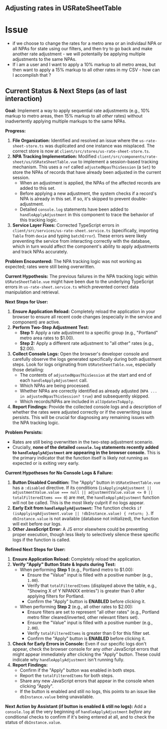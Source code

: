 ## Adjusting rates in USRateSheetTable

# Issue

- if we choose to change the rates for a metro area or an individaul NPA or all NPAs for state using our filters, and then try to go back and make another rate adjustment - we will potentailly be applying multiple adjustments to the same NPAs.
- If i am a user and I want to apply a 10% markup to all metro areas, but then want to apply a 15% markup to all other rates in my CSV - how can I accomplish that ?

## Current Status & Next Steps (as of last interaction)

**Goal:** Implement a way to apply sequential rate adjustments (e.g., 10% markup to metro areas, then 15% markup to all _other_ rates) without inadvertently applying multiple markups to the same NPAs.

**Progress:**

1.  **File Organization:** Identified and resolved an issue where the `us-rate-sheet-store.ts` was duplicated and one instance was misplaced. The correct store is now at `client/src/stores/us-rate-sheet-store.ts`.
2.  **NPA Tracking Implementation:** Modified `client/src/components/rate-sheet/us/USRateSheetTable.vue` to implement a session-based tracking mechanism. This uses a `ref` called `adjustedNpasThisSession` (a `Set`) to store the NPAs of records that have already been adjusted in the current session.
    - When an adjustment is applied, the NPAs of the affected records are added to this set.
    - Before applying a new adjustment, the system checks if a record's NPA is already in this set. If so, it's skipped to prevent double-adjustment.
    - Detailed `console.log` statements have been added to `handleApplyAdjustment` in this component to trace the behavior of this tracking logic.
3.  **Service Layer Fixes:** Corrected TypeScript errors in `client/src/services/us-rate-sheet.service.ts` (specifically, importing `Table` from `dexie` and typing `batchError`). These errors were likely preventing the service from interacting correctly with the database, which in turn would affect the component's ability to apply adjustments and track NPAs accurately.

**Problem Encountered:** The NPA tracking logic was not working as expected; rates were still being overwritten.

**Current Hypothesis:** The previous failures in the NPA tracking logic within `USRateSheetTable.vue` might have been due to the underlying TypeScript errors in `us-rate-sheet.service.ts` which prevented correct data manipulation and retrieval.

**Next Steps for User:**

1.  **Ensure Application Reload:** Completely reload the application in your browser to ensure all recent code changes (especially in the service and component) are active.
2.  **Perform Two-Step Adjustment Test:**
    - **Step 1:** Apply a rate adjustment to a specific group (e.g., "Portland" metro area rates to $1.00).
    - **Step 2:** Apply a different rate adjustment to "all other" rates (e.g., $2.00).
3.  **Collect Console Logs:** Open the browser's developer console and carefully observe the logs generated specifically during both adjustment steps. Look for logs originating from `USRateSheetTable.vue`, especially those detailing:
    - The contents of `adjustedNpasThisSession` at the start and end of each `handleApplyAdjustment` call.
    - Which NPAs are being processed.
    - Whether NPAs are correctly identified as already adjusted (`NPA ... in adjustedNpasThisSession? true`) and subsequently skipped.
    - Which records/NPAs are included in `allUpdatesToApply`.
4.  **Report Findings:** Provide the collected console logs and a description of whether the rates were adjusted correctly or if the overwriting issue persists. This will be crucial for diagnosing any remaining issues with the NPA tracking logic.

**Problem Persists:**

- Rates are still being overwritten in the two-step adjustment scenario.
- Crucially, **none of the detailed `console.log` statements recently added to `handleApplyAdjustment` are appearing in the browser console.** This is the primary indicator that the function itself is likely not running as expected or is exiting very early.

**Current Hypotheses for No Console Logs & Failure:**

1.  **Button Disabled Condition:** The "Apply" button in `USRateSheetTable.vue` has a `:disabled` directive. If its conditions (`isApplyingAdjustment || adjustmentValue.value === null || adjustmentValue.value <= 0 || totalFilteredItems === 0`) are met, the `handleApplyAdjustment` function will not be called. This is the most likely culprit if no logs appear.
2.  **Early Exit from `handleApplyAdjustment`:** The function checks `if (isApplyingAdjustment.value || !dbInstance.value) { return; }`. If `dbInstance.value` is not available (database not initialized), the function will exit before our logs.
3.  **Other JavaScript Error:** A JS error elsewhere could be preventing proper execution, though less likely to selectively silence these specific logs if the function is called.

**Refined Next Steps for User:**

1.  **Ensure Application Reload:** Completely reload the application.
2.  **Verify "Apply" Button State & Inputs during Test:**
    - When performing **Step 1** (e.g., Portland metro to $1.00):
      - Ensure the "Value" input is filled with a positive number (e.g., `1.00`).
      - Verify that `totalFilteredItems` (displayed above the table, e.g., "Showing X of Y NPANXX entries") is greater than 0 after applying filters for Portland.
      - Confirm the "Apply" button is **ENABLED** before clicking it.
    - When performing **Step 2** (e.g., all other rates to $2.00):
      - Ensure filters are set to represent "all other rates" (e.g., Portland metro filter cleared/inverted, other relevant filters set).
      - Ensure the "Value" input is filled with a positive number (e.g., `2.00`).
      - Verify `totalFilteredItems` is greater than 0 for this filter set.
      - Confirm the "Apply" button is **ENABLED** before clicking it.
3.  **Check for Early Errors in Console:** Even if our specific logs don't appear, check the browser console for any _other_ JavaScript errors that might appear immediately after clicking the "Apply" button. These could indicate why `handleApplyAdjustment` isn't running fully.
4.  **Report Findings:**
    - Confirm if the "Apply" button was enabled in both steps.
    - Report the `totalFilteredItems` for both steps.
    - Share any new JavaScript errors that appear in the console when clicking "Apply".
    - If the button is enabled and still no logs, this points to an issue like `dbInstance.value` being unavailable.

**Next Action by Assistant (if button is enabled & still no logs):** Add a `console.log` at the very beginning of `handleApplyAdjustment` _before_ any conditional checks to confirm if it's being entered at all, and to check the status of `dbInstance.value`.
